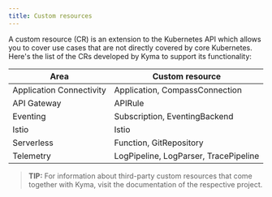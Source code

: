 ```yaml
---
title: Custom resources
---
```


A custom resource (CR) is an extension to the Kubernetes API which allows you to cover use cases that are not directly covered by core Kubernetes. Here's the list of the CRs developed by Kyma to support its functionality:

| Area | Custom resource |
| ---- | -------------- |
| Application Connectivity | Application, CompassConnection |
| API Gateway | APIRule |
| Eventing | Subscription, EventingBackend |
| Istio | Istio |
| Serverless | Function, GitRepository |
| Telemetry | LogPipeline, LogParser, TracePipeline |

 > **TIP:** For information about third-party custom resources that come together with Kyma, visit the documentation of the respective project.
